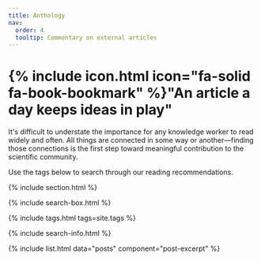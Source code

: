 ```yaml
---
title: Anthology
nav:
  order: 4
  tooltip: Commentary on external articles
---
```


# {% include icon.html icon="fa-solid fa-book-bookmark" %}"An article a day keeps ideas in play"

It's difficult to understate the importance for any knowledge worker to read widely and often. All things are connected in some way or another—finding those connections is the first step toward meaningful contribution to the scientific community. 

Use the tags below to search through our reading recommendations. 

{% include section.html %}

{% include search-box.html %}

{% include tags.html tags=site.tags %}

{% include search-info.html %}

{% include list.html data="posts" component="post-excerpt" %}
